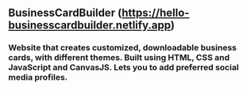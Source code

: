 ## BusinessCardBuilder (https://hello-businesscardbuilder.netlify.app)
### Website that creates customized, downloadable business cards, with different themes. Built using HTML, CSS and JavaScript and CanvasJS. Lets you to add preferred social media profiles.
